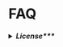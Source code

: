 # FAQ

<details>
<summary>
<strong><em>License***<em><strong>
</summary>
<details>
<summary>
<em> Can I continue to use icons in current and future commercial projects after my subscription is canceled<em>
</summary>
<p>
The answer is very simple!
</p>
</details

</details>
